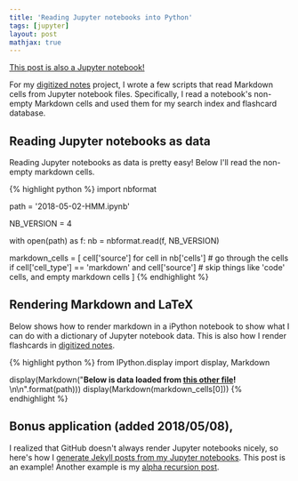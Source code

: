 ```yaml
---
title: 'Reading Jupyter notebooks into Python'
tags: [jupyter]
layout: post
mathjax: true
---
```


[This post is also a Jupyter notebook!](https://github.com/jessstringham/notebooks/tree/master/2018-05-07-reading-jupyter-notebooks-into-Python.ipynb)



For my [digitized notes](https://jessicastringham.net/2018/05/06/notebook-tour.html) project, I wrote a few scripts that read Markdown cells from Jupyter notebook files. Specifically, I read a notebook's non-empty Markdown cells and used them for my search index and flashcard database. 

## Reading Jupyter notebooks as data
Reading Jupyter notebooks as data is pretty easy! Below I'll read the non-empty markdown cells.



{% highlight python %}
import nbformat

path = '2018-05-02-HMM.ipynb'

NB_VERSION = 4

with open(path) as f:
    nb = nbformat.read(f, NB_VERSION)

markdown_cells = [
    cell['source']
    for cell in nb['cells']  # go through the cells
    if cell['cell_type'] == 'markdown' and cell['source']  # skip things like 'code' cells, and empty markdown cells
]
{% endhighlight %}




## Rendering Markdown and LaTeX

Below shows how to render markdown in a iPython notebook to show what I can do with a dictionary of Jupyter notebook data. This is also how I render flashcards in [digitized notes](https://jessicastringham.net/2018/05/06/notebook-tour.html).



{% highlight python %}
from IPython.display import display, Markdown

display(Markdown("**Below is data loaded from [this other file]({})!** \n\n".format(path)))
display(Markdown(markdown_cells[0]))
{% endhighlight %}




## Bonus application (added 2018/05/08),

I realized that GitHub doesn't always render Jupyter notebooks nicely, so here's how I [generate Jekyll posts from my Jupyter notebooks](https://gist.github.com/jessstringham/1ff8ec24dafc0fcff15d4a0e88be074e). This post is an example! Another example is my [alpha recursion post](http://localhost:4000/2018/05/02/hmm-alpha-recursion.html).